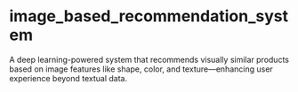# image_based_recommendation_system
A deep learning-powered system that recommends visually similar products based on image features like shape, color, and texture—enhancing user experience beyond textual data.
